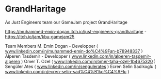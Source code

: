 # GrandHaritage

As Just Engineers team our GameJam project GrandHaritage

https://muhammed-emin-dogan.itch.io/just-engineers-grandharitage - https://itch.io/jam/kbu-gamejam25

Team Members
M. Emin Dogan - Developper ( www.linkedin.com/in/muhammed-emin-do%C4%9Fan-b78948337 )
Alperen Tasdemir - Developper ( www.linkedin.com/in/alperen-taşdemir-alperen )
Omer T. Ozel ( www.linkedin.com/in/ömer-taha-özel-1b4675320 )
Sengüler Ates ( www.linkedin.com/in/sengulerates )
Ecren Selin Sadikoglu ( www.linkedin.com/in/ecren-selin-sad%C4%B1ko%C4%9Flu )

